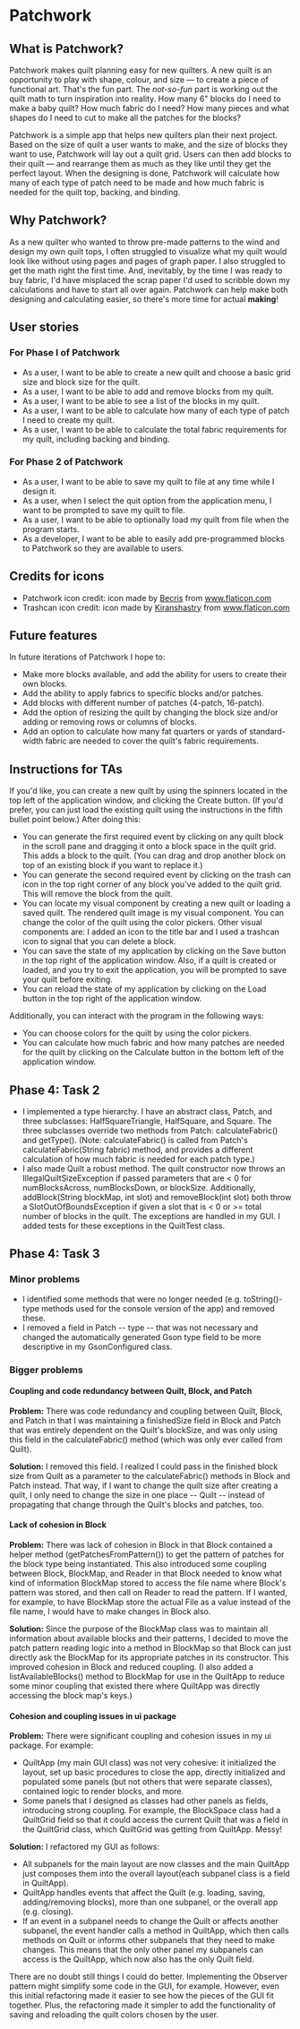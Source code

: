 # Patchwork

## What is Patchwork?
Patchwork makes quilt planning easy for new quilters. A new quilt is an opportunity to play with shape, colour, and size — to create a piece of functional art. That's the fun part. The *not-so-fun* part is working out the quilt math to turn inspiration into reality. How many 6" blocks do I need to make a baby quilt? How much fabric do I need? How many pieces and what shapes do I need to cut to make all the patches for the blocks? 

Patchwork is a simple app that helps new quilters plan their next project. Based on the size of quilt a user wants to make, and the size of blocks they want to use, Patchwork will lay out a quilt grid. Users can then add blocks to their quilt — and rearrange them as much as they like until they get the perfect layout. When the designing is done, Patchwork will calculate how many of each type of patch need to be made and how much fabric is needed for the quilt top, backing, and binding.

## Why Patchwork?
As a new quilter who wanted to throw pre-made patterns to the wind and design my own quilt tops, I often struggled to visualize what my quilt would look like without using pages and pages of graph paper. I also struggled to get the math right the first time. And, inevitably, by the time I was ready to buy fabric, I'd have misplaced the scrap paper I'd used to scribble down my calculations and have to start all over again. Patchwork can help make both designing and calculating easier, so there's more time for actual **making**!

## User stories
### For Phase I of Patchwork
- As a user, I want to be able to create a new quilt and choose a basic grid size and block size for the quilt.
- As a user, I want to be able to add and remove blocks from my quilt.
- As a user, I want to be able to see a list of the blocks in my quilt.
- As a user, I want to be able to calculate how many of each type of patch I need to create my quilt.
- As a user, I want to be able to calculate the total fabric requirements for my quilt, including backing and binding.
### For Phase 2 of Patchwork
- As a user, I want to be able to save my quilt to file at any time while I design it.
- As a user, when I select the quit option from the application menu, I want to be prompted to save my quilt to file.
- As a user, I want to be able to optionally load my quilt from file when the program starts.
- As a developer, I want to be able to easily add pre-programmed blocks to Patchwork so they are available to users.

## Credits for icons
- Patchwork icon credit: icon made by <a href="https://www.flaticon.com/authors/becris" title="Becris">Becris</a> from <a href="https://www.flaticon.com/" title="Flaticon"> www.flaticon.com</a>
- Trashcan icon credit: icon made by <a href="https://www.flaticon.com/authors/kiranshastry" title="Kiranshastry">Kiranshastry</a> from <a href="https://www.flaticon.com/" title="Flaticon">www.flaticon.com</a></div>

## Future features
In future iterations of Patchwork I hope to:
- Make more blocks available, and add the ability for users to create their own blocks.
- Add the ability to apply fabrics to specific blocks and/or patches.
- Add blocks with different number of patches (4-patch, 16-patch).
- Add the option of resizing the quilt by changing the block size and/or adding or removing rows or columns of blocks.
- Add an option to calculate how many fat quarters or yards of standard-width fabric are needed to cover the quilt's fabric requirements.

## Instructions for TAs
If you'd like, you can create a new quilt by using the spinners located in the top left of the application window, and clicking the Create button. (If you'd prefer, you can just load the existing quilt using the instructions in the fifth bullet point below.) After doing this:
- You can generate the first required event by clicking on any quilt block in the scroll pane and dragging it onto a block space in the quilt grid. This adds a block to the quilt. (You can drag and drop another block on top of an existing block if you want to replace it.)
- You can generate the second required event by clicking on the trash can icon in the top right corner of any block you've added to the quilt grid. This will remove the block from the quilt.
- You can locate my visual component by creating a new quilt or loading a saved quilt. The rendered quilt image is my visual component. You can change the color of the quilt using the color pickers. Other visual components are: I added an icon to the title bar and I used a trashcan icon to signal that you can delete a block.
- You can save the state of my application by clicking on the Save button in the top right of the application window. Also, if a quilt is created or loaded, and you try to exit the application, you will be prompted to save your quilt before exiting.
- You can reload the state of my application by clicking on the Load button in the top right of the application window.

Additionally, you can interact with the program in the following ways:
- You can choose colors for the quilt by using the color pickers.
- You can calculate how much fabric and how many patches are needed for the quilt by clicking on the Calculate button in the bottom left of the application window.

## Phase 4: Task 2
- I implemented a type hierarchy. I have an abstract class, Patch, and three subclasses: HalfSquareTriangle, HalfSquare, and Square. The three subclasses override two methods from Patch: calculateFabric() and getType(). (Note: calculateFabric() is called from Patch's calculateFabric(String fabric) method, and provides a different calculation of how much fabric is needed for each patch type.)
- I also made Quilt a robust method. The quilt constructor now throws an IllegalQuiltSizeException if passed parameters that are < 0 for numBlocksAcross, numBlocksDown, or blockSize. Additionally, addBlock(String blockMap, int slot) and removeBlock(int slot) both throw a SlotOutOfBoundsException if given a slot that is < 0 or >= total number of blocks in the quilt. The exceptions are handled in my GUI. I added tests for these exceptions in the QuiltTest class.

## Phase 4: Task 3
### Minor problems
- I identified some methods that were no longer needed (e.g. toString()-type methods used for the console version of the app) and removed these.
- I removed a field in Patch -- type -- that was not necessary and changed the automatically generated Gson type field to be more descriptive in my GsonConfigured class.

### Bigger problems
#### Coupling and code redundancy between Quilt, Block, and Patch
**Problem:**
There was code redundancy and coupling between Quilt, Block, and Patch in that I was maintaining a finishedSize field in Block and Patch that was entirely dependent on the Quilt's blockSize, and was only using this field in the calculateFabric() method (which was only ever called from Quilt). 

**Solution:**
I removed this field. I realized I could pass in the finished block size from Quilt as a parameter to the calculateFabric() methods in Block and Patch instead. That way, if I want to change the quilt size after creating a quilt, I only need to change the size in one place -- Quilt -- instead of propagating that change through the Quilt's blocks and patches, too.

#### Lack of cohesion in Block
**Problem:**
There was lack of cohesion in Block in that Block contained a helper method (getPatchesFromPattern()) to get the pattern of patches for the block type being instantiated. This also introduced some coupling between Block, BlockMap, and Reader in that Block needed to know what kind of information BlockMap stored to access the file name where Block's pattern was stored, and then call on Reader to read the pattern. If I wanted, for example, to have BlockMap store the actual File as a value instead of the file name, I would have to make changes in Block also. 

**Solution:** 
Since the purpose of the BlockMap class was to maintain all information about available blocks and their patterns, I decided to move the patch pattern reading logic into a method in BlockMap so that Block can just directly ask the BlockMap for its appropriate patches in its constructor. This improved cohesion in Block and reduced coupling. (I also added a listAvailableBlocks() method to BlockMap for use in the QuiltApp to reduce some minor coupling that existed there where QuiltApp was directly accessing the block map's keys.)

#### Cohesion and coupling issues in ui package
**Problem:**
There were significant coupling and cohesion issues in my ui package. For example:
- QuiltApp (my main GUI class) was not very cohesive: it initialized the layout, set up basic procedures to close the app, directly initialized and populated some panels (but not others that were separate classes), contained logic to render blocks, and more.
- Some panels that I designed as classes had other panels as fields, introducing strong coupling. For example, the BlockSpace class had a QuiltGrid field so that it could access the current Quilt that was a field in the QuiltGrid class, which QuiltGrid was getting from QuiltApp. Messy!

**Solution:**
I refactored my GUI as follows:
- All subpanels for the main layout are now classes and the main QuiltApp just composes them into the overall layout(each subpanel class is a field in QuiltApp). 
- QuiltApp handles events that affect the Quilt (e.g. loading, saving, adding/removing blocks), more than one subpanel, or the overall app (e.g. closing).
- If an event in a subpanel needs to change the Quilt or affects another subpanel, the event handler calls a method in QuiltApp, which then calls methods on Quilt or informs other subpanels that they need to make changes. This means that the only other panel my subpanels can access is the QuiltApp, which now also has the only Quilt field.

There are no doubt still things I could do better. Implementing the Observer pattern might simplify some code in the GUI, for example. However, even this initial refactoring made it easier to see how the pieces of the GUI fit together. Plus, the refactoring made it simpler to add the functionality of saving and reloading the quilt colors chosen by the user.

